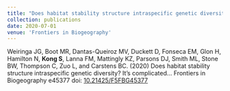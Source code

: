 ```yaml
---
title: "Does habitat stability structure intraspecific genetic diversity? It’s complicated..."
collection: publications
date: 2020-07-01
venue: 'Frontiers in Biogeography'
---
```

Weiringa JG, Boot MR,  Dantas-Queiroz MV, Duckett D, Fonseca EM, Glon H, Hamilton N, **Kong S**, Lanna FM, Mattingly KZ, Parsons DJ, Smith ML, Stone BW, Thompson C, Zuo L, and Carstens BC. (2020) Does habitat stability structure intraspecific genetic diversity? It’s complicated... Frontiers in Biogeography e45377 doi: [10.21425/F5FBG45377](https://doi.org/10.21425/F5FBG45377)
